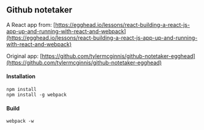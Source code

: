 ## Github notetaker

A React app from:
[https://egghead.io/lessons/react-building-a-react-js-app-up-and-running-with-react-and-webpack](https://egghead.io/lessons/react-building-a-react-js-app-up-and-running-with-react-and-webpack)

Original app:
[https://github.com/tylermcginnis/github-notetaker-egghead](https://github.com/tylermcginnis/github-notetaker-egghead)

#### Installation

```
npm install
npm install -g webpack
```

#### Build

```
webpack -w
```
